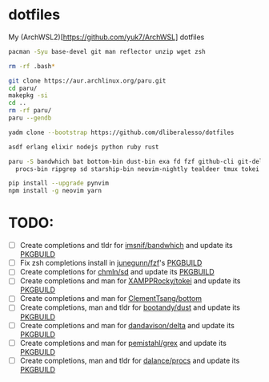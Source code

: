 # dotfiles
My (ArchWSL2)[https://github.com/yuk7/ArchWSL] dotfiles

```sh
pacman -Syu base-devel git man reflector unzip wget zsh

rm -rf .bash*

git clone https://aur.archlinux.org/paru.git
cd paru/
makepkg -si
cd ..
rm -rf paru/
paru --gendb

yadm clone --bootstrap https://github.com/dliberalesso/dotfiles

asdf erlang elixir nodejs python ruby rust

paru -S bandwhich bat bottom-bin dust-bin exa fd fzf github-cli git-delta-bin grex hyperfine lf-bin \
  procs-bin ripgrep sd starship-bin neovim-nightly tealdeer tmux tokei yadm zoxide-bin

pip install --upgrade pynvim
npm install -g neovim yarn
```

# TODO:
- [ ] Create completions and tldr for [imsnif/bandwhich](https://github.com/imsnif/bandwhich) and update its [PKGBUILD](https://www.archlinux.org/packages/community/x86_64/bandwhich/)
- [ ] Fix zsh completions install in [junegunn/fzf](https://github.com/junegunn/fzf)'s [PKGBUILD](https://www.archlinux.org/packages/community/x86_64/fzf/)
- [ ] Create completions for [chmln/sd](https://github.com/chmln/sd) and update its [PKGBUILD](https://www.archlinux.org/packages/community/x86_64/sd/)
- [ ] Create completions and man for [XAMPPRocky/tokei](https://github.com/XAMPPRocky/tokei) and update its [PKGBUILD](https://www.archlinux.org/packages/community/x86_64/tokei/)
- [ ] Create completions and man for [ClementTsang/bottom](https://github.com/ClementTsang/bottom)
- [ ] Create completions, man and tldr for [bootandy/dust](https://github.com/bootandy/dust) and update its [PKGBUILD](https://aur.archlinux.org/packages/dust-bin/)
- [ ] Create completions and man for [dandavison/delta](https://github.com/dandavison/delta) and update its [PKGBUILD](https://aur.archlinux.org/packages/git-delta-bin/)
- [ ] Create completions and man for [pemistahl/grex](https://github.com/pemistahl/grex) and update its [PKGBUILD](https://aur.archlinux.org/packages/grex/)
- [ ] Create completions, man and tldr for [dalance/procs](https://github.com/dalance/procs) and update its [PKGBUILD](https://aur.archlinux.org/packages/procs-bin/)
